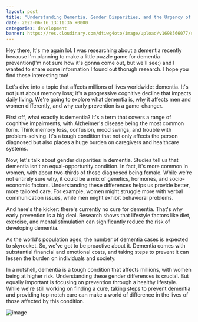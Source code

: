 ```yaml
---
layout: post
title: "Understanding Dementia, Gender Disparities, and the Urgency of Early Prevention"
date: 2023-06-16 13:11:36 +0000
categories: development
banner: https://res.cloudinary.com/dtiwg4oto/image/upload/v1698566077/stats_1_ppufhz.jpg
---
```


Hey there, It's me again lol. I was researching about a dementia recently because I'm planning to make a little puzzle game for dementia prevention(I'm not sure how it's gonna come out, but we'll see:) and I wanted to share some information I found out thorugh research. I hope you find these interesting too!

Let's dive into a topic that affects millions of lives worldwide: dementia. It's not just about memory loss; it's a progressive cognitive decline that impacts daily living. We're going to explore what dementia is, why it affects men and women differently, and why early prevention is a game-changer.

First off, what exactly is dementia? It's a term that covers a range of cognitive impairments, with Alzheimer's disease being the most common form. Think memory loss, confusion, mood swings, and trouble with problem-solving. It's a tough condition that not only affects the person diagnosed but also places a huge burden on caregivers and healthcare systems.

Now, let's talk about gender disparities in dementia. Studies tell us that dementia isn't an equal-opportunity condition. In fact, it's more common in women, with about two-thirds of those diagnosed being female. While we're not entirely sure why, it could be a mix of genetics, hormones, and socio-economic factors. Understanding these differences helps us provide better, more tailored care. For example, women might struggle more with verbal communication issues, while men might exhibit behavioral problems.

And here's the kicker: there's currently no cure for dementia. That's why early prevention is a big deal. Research shows that lifestyle factors like diet, exercise, and mental stimulation can significantly reduce the risk of developing dementia.

As the world's population ages, the number of dementia cases is expected to skyrocket. So, we've got to be proactive about it. Dementia comes with substantial financial and emotional costs, and taking steps to prevent it can lessen the burden on individuals and society.

In a nutshell, dementia is a tough condition that affects millions, with women being at higher risk. Understanding these gender differences is crucial. But equally important is focusing on prevention through a healthy lifestyle. While we're still working on finding a cure, taking steps to prevent dementia and providing top-notch care can make a world of difference in the lives of those affected by this condition.

![image](https://res.cloudinary.com/dtiwg4oto/image/upload/v1698566686/%EC%8A%A4%ED%81%AC%EB%A6%B0%EC%83%B7_2023-10-29_040317_y6wc0f.png)
